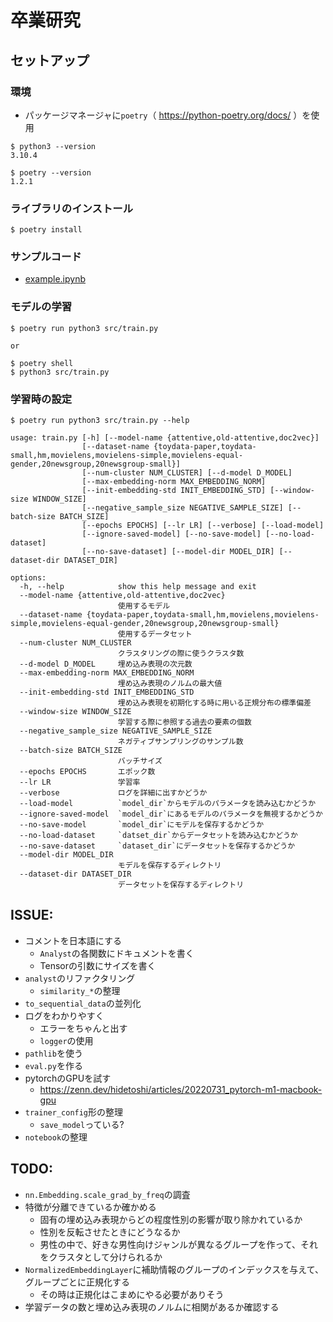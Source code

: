 # 卒業研究

## セットアップ

### 環境

- パッケージマネージャに`poetry`（ https://python-poetry.org/docs/ ）を使用

```
$ python3 --version
3.10.4

$ poetry --version
1.2.1
```

### ライブラリのインストール

```shell
$ poetry install
```

### サンプルコード

- [example.ipynb](/example.ipynb)

### モデルの学習

```shell
$ poetry run python3 src/train.py

or

$ poetry shell
$ python3 src/train.py
```

### 学習時の設定

```
$ poetry run python3 src/train.py --help

usage: train.py [-h] [--model-name {attentive,old-attentive,doc2vec}]
                [--dataset-name {toydata-paper,toydata-small,hm,movielens,movielens-simple,movielens-equal-gender,20newsgroup,20newsgroup-small}]
                [--num-cluster NUM_CLUSTER] [--d-model D_MODEL]
                [--max-embedding-norm MAX_EMBEDDING_NORM]
                [--init-embedding-std INIT_EMBEDDING_STD] [--window-size WINDOW_SIZE]
                [--negative_sample_size NEGATIVE_SAMPLE_SIZE] [--batch-size BATCH_SIZE]
                [--epochs EPOCHS] [--lr LR] [--verbose] [--load-model]
                [--ignore-saved-model] [--no-save-model] [--no-load-dataset]
                [--no-save-dataset] [--model-dir MODEL_DIR] [--dataset-dir DATASET_DIR]

options:
  -h, --help            show this help message and exit
  --model-name {attentive,old-attentive,doc2vec}
                        使用するモデル
  --dataset-name {toydata-paper,toydata-small,hm,movielens,movielens-simple,movielens-equal-gender,20newsgroup,20newsgroup-small}
                        使用するデータセット
  --num-cluster NUM_CLUSTER
                        クラスタリングの際に使うクラスタ数
  --d-model D_MODEL     埋め込み表現の次元数
  --max-embedding-norm MAX_EMBEDDING_NORM
                        埋め込み表現のノルムの最大値
  --init-embedding-std INIT_EMBEDDING_STD
                        埋め込み表現を初期化する時に用いる正規分布の標準偏差
  --window-size WINDOW_SIZE
                        学習する際に参照する過去の要素の個数
  --negative_sample_size NEGATIVE_SAMPLE_SIZE
                        ネガティブサンプリングのサンプル数
  --batch-size BATCH_SIZE
                        バッチサイズ
  --epochs EPOCHS       エポック数
  --lr LR               学習率
  --verbose             ログを詳細に出すかどうか
  --load-model          `model_dir`からモデルのパラメータを読み込むかどうか
  --ignore-saved-model  `model_dir`にあるモデルのパラメータを無視するかどうか
  --no-save-model       `model_dir`にモデルを保存するかどうか
  --no-load-dataset     `datset_dir`からデータセットを読み込むかどうか
  --no-save-dataset     `dataset_dir`にデータセットを保存するかどうか
  --model-dir MODEL_DIR
                        モデルを保存するディレクトリ
  --dataset-dir DATASET_DIR
                        データセットを保存するディレクトリ
```

## ISSUE:

- コメントを日本語にする
    - `Analyst`の各関数にドキュメントを書く
    - Tensorの引数にサイズを書く
- `analyst`のリファクタリング
    - `similarity_*`の整理
- `to_sequential_data`の並列化
- ログをわかりやすく
    - エラーをちゃんと出す
    - `logger`の使用
- `pathlib`を使う
- `eval.py`を作る
- pytorchのGPUを試す
    - https://zenn.dev/hidetoshi/articles/20220731_pytorch-m1-macbook-gpu
- `trainer_config`形の整理
    - `save_model`っている?
- `notebook`の整理

## TODO:

- `nn.Embedding.scale_grad_by_freq`の調査
- 特徴が分離できているか確かめる
    - 固有の埋め込み表現からどの程度性別の影響が取り除かれているか
    - 性別を反転させたときにどうなるか
    - 男性の中で、好きな男性向けジャンルが異なるグループを作って、それをクラスタとして分けられるか
- `NormalizedEmbeddingLayer`に補助情報のグループのインデックスを与えて、グループごとに正規化する
    - その時は正規化はこまめにやる必要がありそう
- 学習データの数と埋め込み表現のノルムに相関があるか確認する

